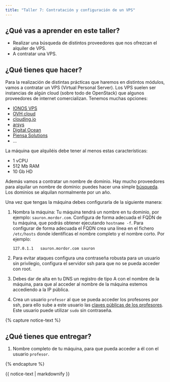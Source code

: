 ```yaml
---
title: "Taller 7: Contratación y configuración de un VPS"
---
```


## ¿Qué vas a aprender en este taller?

* Realizar una búsqueda de distintos proveedores que nos ofrezcan el alquiler de VPS.
* A contratar una VPS.

## ¿Qué tienes que hacer?

Para la realización de distintas prácticas que haremos en distintos módulos, vamos a contratar un VPS (Virtual Personal Server). Los VPS suelen ser instancias de algún cloud (sobre todo de OpenStack) que algunos proveedores de internet comercializan. Tenemos muchas opciones:

* [IONOS VPS](https://www.ionos.es/servidores/vps#packs)
* [OVH cloud](https://www.ovhcloud.com/es-es/vps/)
* [clouding.io](https://clouding.io/)
* [arsys](https://www.arsys.es/servidores/vps)
* [Digital Ocean](https://www.digitalocean.com/pricing/)
* [Piensa Solutions](https://www.piensasolutions.com/vps)
* ...

La máquina que alquiléis debe tener al menos estas características:

* 1 vCPU
* 512 Mb RAM
* 10 Gb HD

Además vamos a contratar un nombre de dominio. Hay mucho proveedores para alquilar un nombre de dominio: puedes hacer una simple [búsqueda](https://duckduckgo.com/?q=dominios&va=b&t=hc&ia=places).  Los dominios se alquilan normalmente por un año. 

Una vez que tengas la máquina debes configurarla de la siguiente manera:

1. Nombra la máquina: Tu máquina tendrá un nombre en tu dominio, por ejemplo: `sauron.mordor.com`. Configura de forma adecuada el FQDN de tu máquina, que podrás obtener ejecutando `hostname -f`.
	Para configurar de forma adecuada el FQDN crea una línea en el fichero `/etc/hosts` donde identificas el nombre completo y el nombre corto. Por ejemplo:

	```
	127.0.1.1	sauron.mordor.com sauron
	```

2. Para evitar ataques configura una contraseña robusta para un usuario sin privilegio, configura el servidor ssh para que no se pueda acceder con root.
3. Debes dar de alta en tu DNS un registro de tipo A con el nombre de la máquina, para que al acceder al nombre de la máquina estemos accediendo a la IP pública.
4. Crea un usuario `profesor` al que se pueda acceder los profesores por ssh, para ello sube a este usuario las [claves públicas de los profesores](https://dit.gonzalonazareno.org/redmine/projects/asir2/wiki/Claves_p%C3%BAblicas_de_los_profesores). Este usuario puede utilizar `sudo` sin contraseña.


{% capture notice-text %}
## ¿Qué tienes que entregar?

1. Nombre completo de tu máquina, para que pueda acceder a él con el usuario `profesor`.

{% endcapture %}<div class="notice--info">{{ notice-text | markdownify }}</div>
